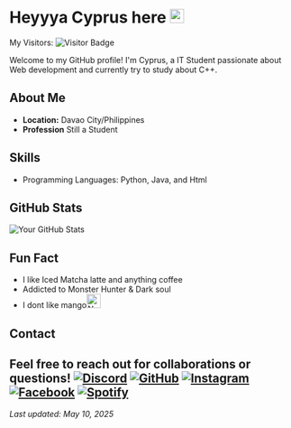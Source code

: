 # Heyyya Cyprus here <img src="https://raw.githubusercontent.com/Tarikul-Islam-Anik/Animated-Fluent-Emojis/master/Emojis/Hand%20gestures/Raising%20Hands.png" alt="Raising Hands" width="25" height="25" />
My Visitors: ![Visitor Badge](https://visitor-badge.laobi.icu/badge?page_id=[your-username].[your-username])

Welcome to my GitHub profile! I'm Cyprus, a IT Student passionate about Web development and currently try to study about C++.

## About Me
- **Location:** Davao City/Philippines
- **Profession** Still a Student

## Skills
- Programming Languages: Python, Java, and Html
  
## GitHub Stats
![Your GitHub Stats](https://github-readme-stats.vercel.app/api?username=donlcyp&show_icons=true&theme=radical)

## Fun Fact
- I like Iced Matcha latte and anything coffee
- Addicted to Monster Hunter & Dark soul
- I dont like mango<img src="https://raw.githubusercontent.com/Tarikul-Islam-Anik/Animated-Fluent-Emojis/master/Emojis/Smilies/Nauseated%20Face.png" alt="Nauseated Face" width="25" height="25" />

## Contact
Feel free to reach out for collaborations or questions!
[<img src="https://img.shields.io/badge/Discord-7289DA?style=flat-square&logo=discord&logoColor=white" alt="Discord" />](https://discord.com/channels/@me)
[<img src="https://img.shields.io/badge/GitHub-181717?style=flat-square&logo=github&logoColor=white" alt="GitHub" />](https://github.com/[your-username])
[<img src="https://img.shields.io/badge/Instagram-E4405F?style=flat-square&logo=instagram&logoColor=white" alt="Instagram" />](https://www.instagram.com/cyp_lupin/)
[<img src="https://img.shields.io/badge/Facebook-1877F2?style=flat-square&logo=facebook&logoColor=white" alt="Facebook" />](https://www.facebook.com/cyprus.donyl/)
[<img src="https://img.shields.io/badge/Spotify-1ED760?style=flat-square&logo=spotify&logoColor=black" alt="Spotify" />](https://open.spotify.com/user/itdlk724osl1fgfyo5qjave77)
---

*Last updated: May 10, 2025*
